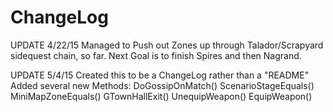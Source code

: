 ChangeLog
=======

UPDATE 4/22/15
Managed to Push out Zones up through Talador/Scrapyard sidequest chain, so far.  Next Goal is to finish Spires and then Nagrand.

UPDATE 5/4/15
Created this to be a ChangeLog rather than a "README"
Added several new Methods:
  DoGossipOnMatch()
  ScenarioStageEquals()
  MiniMapZoneEquals()
  GTownHallExit()
  UnequipWeapon()
  EquipWeapon()
